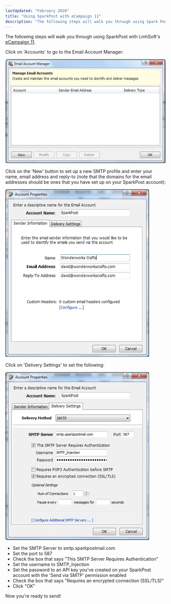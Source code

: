 ```yaml
---
lastUpdated: "February 2020"
title: "Using SparkPost with eCampaign 11"
description: "The following steps will walk you through using Spark Post with Lmh Soft's e Campaign 11 Click on Accounts to go to the Email Account Manager Click on the New button to set up a new SMTP profile and enter your name email address and reply to note that the..."
---
```


The following steps will walk you through using SparkPost with LmhSoft's [eCampaign 11](https://www.lmhsoft.com/ecamp/).

Click on 'Accounts' to go to the Email Account Manager:

![](media/e-campaign-11/New_original.jpg)

Click on the 'New' button to set up a new SMTP profile and enter your name, email address and reply-to (note that the domains for the email addresses should be ones that you have set up on your SparkPost account):

![](media/e-campaign-11/AccountProps_original.jpg)

Click on 'Delivery Settings' to set the following:

![](media/e-campaign-11/eCampSettings_original.jpg)

* Set the SMTP Server to smtp.sparkpostmail.com
* Set the port to 587
* Check the box that says "This SMTP Server Requires Authentication"
* Set the username to SMTP_Injection
* Set the password to an API key you've created on your SparkPost account with the 'Send via SMTP' permission enabled
* Check the box that says "Requires an encrypted connection (SSL/TLS)"
* Click "OK"

Now you're ready to send!
